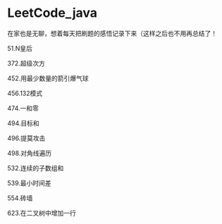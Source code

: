 # LeetCode_java
在家也是无聊，想着每天把刷题的感悟记录下来（这样之后也不用再总结了！



51.N皇后

372.超级次方

452.用最少数量的箭引爆气球

456.132模式

474.一和零

494.目标和

496.提莫攻击

498.对角线遍历

532.连续的子数组和

539.最小时间差

554.砖墙

623.在二叉树中增加一行

 